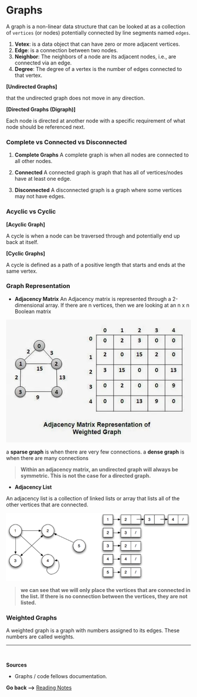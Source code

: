 # Graphs

A graph is a non-linear data structure that can be looked at as a collection of `vertices` (or nodes) potentially connected by line segments named `edges`.

1. **Vetex**: is a data object that can have zero or more adjacent vertices.
2. **Edge**: is a connection between two nodes.
3. **Neighbor**: The neighbors of a node are its adjacent nodes, i.e., are connected via an edge.
4. **Degree**: The degree of a vertex is the number of edges connected to that vertex.

**[Undirected Graphs]**

that the undirected graph does not move in any direction.

**[Directed Graphs (Digraph)]**

Each node is directed at another node with a specific requirement of what node should be referenced next.

### Complete vs Connected vs Disconnected

1. **Complete Graphs**
   A complete graph is when all nodes are connected to all other nodes.

2. **Connected**
   A connected graph is graph that has all of vertices/nodes have at least one edge.

3. **Disconnected**
   A disconnected graph is a graph where some vertices may not have edges.

### Acyclic vs Cyclic

**[Acyclic Graph]**

A cycle is when a node can be traversed through and potentially end up back at itself.

**[Cyclic Graphs]**

A cycle is defined as a path of a positive length that starts and ends at the same vertex.

### Graph Representation

- **Adjacency Matrix**
  An Adjacency matrix is represented through a 2-dimensional array. If there are n vertices, then we are looking at an n x n Boolean matrix

![Adjacency Matrix](../img401/Adjacency.webp)

a **sparse graph** is when there are very few connections. a **dense graph** is when there are many connections

> **Within an adjacency matrix, an undirected graph will always be symmetric. This is not the case for a directed graph.**

- **Adjacency List**

An adjacency list is a collection of linked lists or array that lists all of the other vertices that are connected.

![Adjacency Matrix](../img401/Adjacency-List.png)

> **we can see that we will only place the vertices that are connected in the list. If there is no connection between the vertices, they are not listed.**

### Weighted Graphs

A weighted graph is a graph with numbers assigned to its edges. These numbers are called weights.

<hr>
<br>

**Sources**

- Graphs / code fellows documentation.

**Go back -->** [Reading Notes](https://aseel-dweedar.github.io/reading-notes/)
